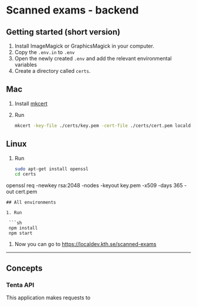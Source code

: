 # Scanned exams - backend

## Getting started (short version)

1. Install ImageMagick or GraphicsMagick in your computer.
1. Copy the `.env.in` to `.env`
1. Open the newly created `.env` and add the relevant environmental variables
1. Create a directory called `certs`.
## Mac
1. Install [mkcert](https://github.com/FiloSottile/mkcert)
1. Run

   ```sh
   mkcert -key-file ./certs/key.pem -cert-file ./certs/cert.pem localdev.kth.se localhost
   ```
## Linux
1. Run

   ```sh
   sudo apt-get install openssl
   cd certs
  openssl req -newkey rsa:2048 -nodes -keyout key.pem -x509 -days 365 -out cert.pem
  ```
## All environments

1. Run

   ```sh
   npm install
   npm start
   ```

1. Now you can go to https://localdev.kth.se/scanned-exams

---

## Concepts

### Tenta API

This application makes requests to
